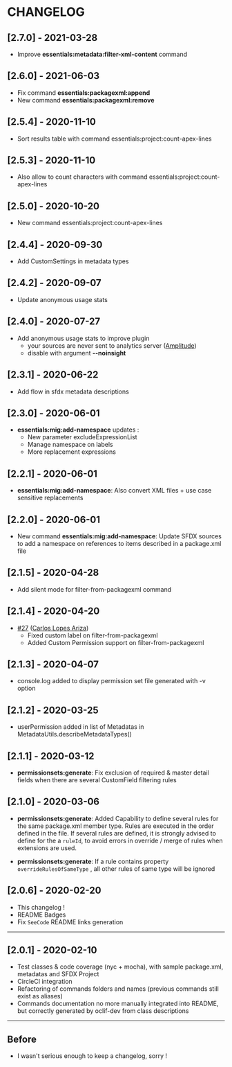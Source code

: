 # CHANGELOG

## [2.7.0] - 2021-03-28

- Improve **essentials:metadata:filter-xml-content** command

## [2.6.0] - 2021-06-03

- Fix command **essentials:packagexml:append**
- New command **essentials:packagexml:remove**

## [2.5.4] - 2020-11-10

- Sort results table with command essentials:project:count-apex-lines

## [2.5.3] - 2020-11-10

- Also allow to count characters with command essentials:project:count-apex-lines

## [2.5.0] - 2020-10-20

- New command essentials:project:count-apex-lines

## [2.4.4] - 2020-09-30

- Add CustomSettings in metadata types

## [2.4.2] - 2020-09-07

- Update anonymous usage stats

## [2.4.0] - 2020-07-27

- Add anonymous usage stats to improve plugin
  - your sources are never sent to analytics server ([Amplitude](https://amplitude.com/))
  - disable with argument **--noinsight**

## [2.3.1] - 2020-06-22

- Add flow in sfdx metadata descriptions

## [2.3.0] - 2020-06-01

- **essentials:mig:add-namespace** updates :
  - New parameter excludeExpressionList
  - Manage namespace on labels
  - More replacement expressions

## [2.2.1] - 2020-06-01

- **essentials:mig:add-namespace**: Also convert XML files + use case sensitive replacements

## [2.2.0] - 2020-06-01

- New command **essentials:mig:add-namespace**: Update SFDX sources to add a namespace on references to items described in a package.xml file

## [2.1.5] - 2020-04-28

- Add silent mode for filter-from-packagexml command

## [2.1.4] - 2020-04-20

- [#27](https://github.com/nvuillam/sfdx-essentials/pull/27) ([Carlos Lopes Ariza](https://github.com/carlos-lopez-ariza))
  - Fixed custom label on filter-from-packagexml
  - Added Custom Permission support on filter-from-packagexml

## [2.1.3] - 2020-04-07

- console.log added to display permission set file generated with -v option

## [2.1.2] - 2020-03-25

- userPermission added in list of Metadatas in MetadataUtils.describeMetadataTypes()

## [2.1.1] - 2020-03-12

- **permissionsets:generate**: Fix exclusion of required & master detail fields when there are several CustomField filtering rules

## [2.1.0] - 2020-03-06

- **permissionsets:generate**: Added Capability to define several rules for the same package.xml member type. Rules are executed in the order defined in the file. If several rules are defined, it is strongly advised to define for the a `ruleId`, to avoid errors in override / merge of rules when extensions are used.

- **permissionsets:generate**: If a rule contains property `overrideRulesOfSameType` , all other rules of same type will be ignored

## [2.0.6] - 2020-02-20

- This changelog !
- README Badges
- Fix `SeeCode` README links generation

___

## [2.0.1] - 2020-02-10

- Test classes & code coverage (nyc + mocha), with sample package.xml, metadatas and SFDX Project
- CircleCI integration
- Refactoring of commands folders and names (previous commands still exist as aliases)
- Commands documentation no more manually integrated into README, but correctly generated by oclif-dev from class descriptions

___

## Before

- I wasn't serious enough to keep a changelog, sorry !
